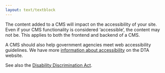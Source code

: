```yaml
---
layout: text/textblock
---
```

The content added to a CMS will impact on the accessibility of your site. Even if your CMS functionality is considered ‘accessible’, the content may not be. This applies to both the frontend and backend of a CMS.

A CMS should also help government agencies meet web accessibility guidelines. We have more [information about accessibility](/content-guide/accessibility-inclusivity/) on the DTA website.

See also the [Disability Discrimination Act](https://www.humanrights.gov.au/our-work/disability-rights/guides/brief-guide-disability-discrimination-act).

